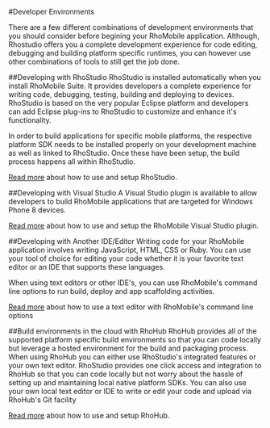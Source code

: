 #Developer Environments

There are a few different combinations of development environments that you should consider before begining your RhoMobile application. Although, Rhostudio offers you a complete development experience for code editing, debugging and building platform specific runtimes, you can however use other combinations of tools to still get the job done.  


##Developing with RhoStudio
RhoStudio is installed automatically when you install RhoMobile Suite. It provides developers a complete experience for writing code, debugging, testing, building and deploying to devices. RhoStudio is based on the very popular Eclipse platform and developers can add Eclipse plug-ins to RhoStudio to customize and enhance it's functionality.

In order to build applications for specific mobile platforms, the respective platform SDK needs to be installed properly on your development machine as well as linked to RhoStudio. Once these have been setup, the build process happens all within RhoStudio.

[Read more](rhomobile-install) about how to use and setup RhoStudio.

##Developing with Visual Studio
A Visual Studio plugin is available to allow developers to build RhoMobile applications that are targeted for Windows Phone 8 devices. 

[Read more](visualstudio) about how to use and setup the RhoMobile Visual Studio plugin.

##Developing with Another IDE/Editor
Writing code for your RhoMobile application involves writing JavaScript, HTML, CSS or Ruby. You can use your tool of choice for editing your code whether it is your favorite text editor or an IDE that supports these languages. 

When using text editors or other IDE's, you can use RhoMobile's command line options to run build, deploy and app scaffolding activities.

[Read more](nonrhostudio) about how to use a text editor with RhoMobile's command line options

##Build environments in the cloud with RhoHub
RhoHub provides all of the supported platform specific build environments so that you can code locally but leverage a hosted environment for the build and packaging process. When using RhoHub you can either use RhoStudio's integrated features or your own text editor. RhoStudio provides one click access and integration to RhoHub so that you can code locally but not worry about the hassle of setting up and maintaining local native platform SDKs. You can also use your own local text editor or IDE to write or edit your code and upload via RhoHub's Git facility 

[Read more](rhohubtutorial) about how to use and setup RhoHub.


